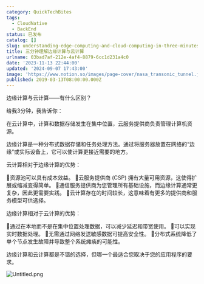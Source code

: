 ```yaml
---
category: QuickTechBites
tags:
  - CloudNative
  - BackEnd
status: 已发布
catalog: []
slug: understanding-edge-computing-and-cloud-computing-in-three-minutes
title: 三分钟理解边缘计算与云计算
urlname: 03bad7af-212e-4af4-8879-6cc1d231a4c0
date: '2023-11-13 22:44:00'
updated: '2024-09-07 17:43:00'
image: 'https://www.notion.so/images/page-cover/nasa_transonic_tunnel.jpg'
published: 2019-03-13T08:00:00.000Z
---
```


边缘计算与云计算——有什么区别？


给我3分钟，我告诉你：


在云计算中，计算和数据存储发生在集中位置，云服务提供商负责管理计算机资源。


边缘计算是一种分布式数据存储和任务处理方法。通过将服务器放置在网络的“边缘”或实际设备上，它可以使计算更接近需要的地方。


云计算相对于边缘计算的优势：


🔹资源池可以具有成本效益。
🔹云服务提供商 (CSP) 拥有大量可用资源，这使得扩展或缩减变得简单。
🔹通信服务提供商为您管理所有基础设施，而边缘计算通常更复杂，因此更需要实践。
🔹云计算存在的时间较长，这意味着有更多的提供商和服务模型可供选择。


边缘计算相对于云计算的优势：


🔸通过在本地而不是在集中位置处理数据，可以减少延迟和带宽使用。
🔸可以实现实时数据处理。
🔸无需通过网络发送敏感数据可提高安全性。
🔸分布式系统降低了单个节点发生故障并导致整个系统瘫痪的可能性。


边缘计算和云计算都是不错的选择，但哪一个最适合您取决于您的应用程序的要求。


![Untitled.png](https://prod-files-secure.s3.us-west-2.amazonaws.com/5d24fe63-e567-4804-86f9-9fdc62e13082/13581d9b-f241-4af1-9995-cb87504adaf1/Untitled.png?X-Amz-Algorithm=AWS4-HMAC-SHA256&X-Amz-Content-Sha256=UNSIGNED-PAYLOAD&X-Amz-Credential=ASIAZI2LB466UHD7WC62%2F20250328%2Fus-west-2%2Fs3%2Faws4_request&X-Amz-Date=20250328T054022Z&X-Amz-Expires=3600&X-Amz-Security-Token=IQoJb3JpZ2luX2VjEO7%2F%2F%2F%2F%2F%2F%2F%2F%2F%2FwEaCXVzLXdlc3QtMiJHMEUCIQDko2jNUPnk92WwFbcmO%2F6tMBhUIHDAcv%2Be%2FQ%2F7ntIh1wIgGpImo%2Ffn8kGbtYcKDVZ2S1%2FhWYGr%2FYp4GQX1iWqK%2FFcq%2FwMIVxAAGgw2Mzc0MjMxODM4MDUiDNivnWWtSQ4omEdY8ircA0cmf4QdfyJi9SZA63MMthhXw8GQ%2Bll3%2BvyspvtoZ0B2fdWG4OPvK1H6mm5kmXW%2B5zhZRqXVf4nrqyCnLrRcumPaFsX0ydb7DXOpNAIDLnzoUZZkTYAsysoU2LLh1AVRzhhSUYfgZHM29jbdw7r4fXBN1RHKyu2DhEEhICf3ui%2B1xyCSLj6vqpiEyAtIOuYGJ34iWKAvkI6qfyhwiwPqvdGckkI2x%2BHAtZUYXqOVvwltAXbu7kF1N62AX9WU2BerDMpALTy7yS3SjyUpMrvqzKxkFgSorF8rCb%2BTrD%2BGc8iYtdqCt7MXHw7k04DHqP%2F9FEp5soeIkXoUkP6IDqZ4aFHaiode6nRoc1FXTnl2YxBL6ZA4h4l4%2FXQgzBk62wL7M4GXUzKLbY9l4qU558KOGfjsSeOtv8X2gvYqH2xWURrzvSd0mjjMjYVgASx%2B7A5yd5RJ6ZVx%2F3mZCaaCUoRj%2FLXEe1UDyZLj5gBy6PVxYUIgfgcMxYZO42GMLD5%2BqszFoep5ShpQ1%2FGXqLPNCJTqw4BRjxoJp9WUbnPK4ARM95drMFuQoij9LAm7em%2FYaBxcHpfRg8t5ejdCY%2FohbOX7MdebahAHohXwONUHPCHg4RncygMZ9RtzNVPVB0D%2FMJDnmL8GOqUB%2BzFmQxgfYPXMOyIQBq9Vwj0QeMSya56HRSIYRKVKoyYGypqmL3y7d%2B%2B1w7f%2FQp%2FZOCgVhatJx9j9EsFYfr88DaLJaNOUy2w329YtSS%2FrArT%2FBTBhBbnA9uOppc%2BI7mAhuLtTBnN7oBhO1Vj8GwxMZw8fVFs4OaAwylnFLj%2BudXxQ2TgtHCexwRfuq8RdGJsO%2BTRXKVsT6nB7kehxxJmY2AP8Nl6C&X-Amz-Signature=8bb26e262bc463c16596c3e558047d9c073708f4fb050222044781d1701481a2&X-Amz-SignedHeaders=host&x-id=GetObject)

